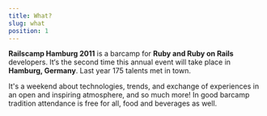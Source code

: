 ```yaml
---
title: What?
slug: what
position: 1
---
```


__Railscamp Hamburg 2011__ is a barcamp for __Ruby and Ruby on Rails__ developers.
It‘s the second time this annual event will take place in __Hamburg, Germany__.
Last year 175 talents met in town.

It's a weekend about technologies, trends, and exchange of experiences
in an open and inspiring atmosphere, and so much more!
In good barcamp tradition attendance is free for all, food and beverages as well.

